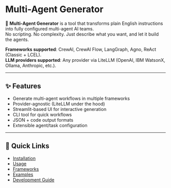 # Multi-Agent Generator

🚀 **Multi-Agent Generator** is a tool that transforms plain English instructions into fully configured multi-agent AI teams.  
No scripting. No complexity. Just describe what you want, and let it build the agents.

**Frameworks supported**: CrewAI, CrewAI Flow, LangGraph, Agno, ReAct (Classic + LCEL).  
**LLM providers supported**: Any provider via LiteLLM (OpenAI, IBM WatsonX, Ollama, Anthropic, etc.).

---

## ✨ Features

- Generate multi-agent workflows in multiple frameworks
- Provider-agnostic (LiteLLM under the hood)
- Streamlit-based UI for interactive generation
- CLI tool for quick workflows
- JSON + code output formats
- Extensible agent/task configuration

---

## 🔗 Quick Links

- [Installation](installation.md)
- [Usage](usage.md)
- [Frameworks](frameworks/crewai.md)
- [Examples](examples.md)
- [Development Guide](development.md)
